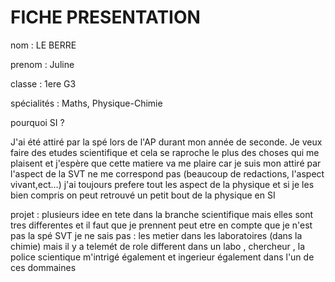 # FICHE PRESENTATION
nom : LE BERRE

prenom : Juline

classe : 1ere G3

spécialités : Maths, Physique-Chimie

pourquoi SI ?

J'ai été attiré par la spé lors de l'AP durant mon année de seconde. Je veux faire des etudes scientifique et cela se raproche le plus des choses qui me plaisent et j'espère que cette matiere va me plaire car je suis mon attiré par l'aspect de la SVT ne me correspond pas (beaucoup de redactions, l'aspect vivant,ect...) j'ai toujours prefere tout les aspect de la physique et si je les bien compris on peut retrouvé un petit bout de la physique en SI 

projet : plusieurs idee en tete dans la branche scientifique mais elles sont tres differentes et il faut que je prennent peut etre en compte que je n'est pas la spé SVT je ne sais pas : les metier dans les laboratoires (dans la chimie) mais il y a telemét de role different dans un labo , chercheur , la police scientique m'intrigé également et ingerieur également dans l'un de ces dommaines

